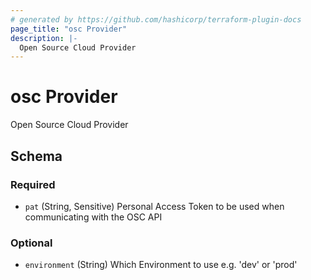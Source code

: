 ```yaml
---
# generated by https://github.com/hashicorp/terraform-plugin-docs
page_title: "osc Provider"
description: |-
  Open Source Cloud Provider
---
```


# osc Provider

Open Source Cloud Provider



<!-- schema generated by tfplugindocs -->
## Schema

### Required

- `pat` (String, Sensitive) Personal Access Token to be used when communicating with the OSC API

### Optional

- `environment` (String) Which Environment to use e.g. 'dev' or 'prod'
